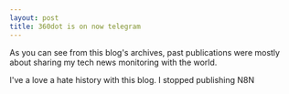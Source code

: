 ```yaml
---
layout: post
title: 360dot is on now telegram
---
```


As you can see from this blog's archives, past publications were mostly about sharing my tech news monitoring with the world.

I've a love a hate history with this blog. 
I stopped publishing 
N8N 
